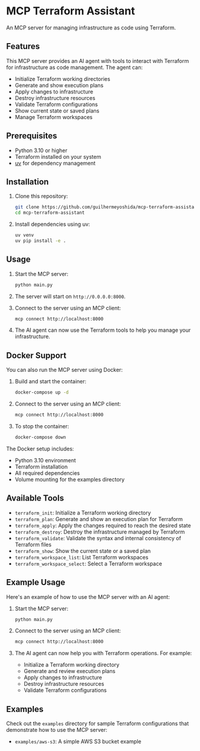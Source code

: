 # MCP Terraform Assistant

An MCP server for managing infrastructure as code using Terraform.

## Features

This MCP server provides an AI agent with tools to interact with Terraform for infrastructure as code management. The agent can:

- Initialize Terraform working directories
- Generate and show execution plans
- Apply changes to infrastructure
- Destroy infrastructure resources
- Validate Terraform configurations
- Show current state or saved plans
- Manage Terraform workspaces

## Prerequisites

- Python 3.10 or higher
- Terraform installed on your system
- [uv](https://github.com/astral-sh/uv) for dependency management

## Installation

1. Clone this repository:
   ```bash
   git clone https://github.com/guilhermeyoshida/mcp-terraform-assistant.git
   cd mcp-terraform-assistant
   ```

2. Install dependencies using uv:
   ```bash
   uv venv
   uv pip install -e .
   ```

## Usage

1. Start the MCP server:
   ```bash
   python main.py
   ```

2. The server will start on `http://0.0.0.0:8000`.

3. Connect to the server using an MCP client:
   ```bash
   mcp connect http://localhost:8000
   ```

4. The AI agent can now use the Terraform tools to help you manage your infrastructure.

## Docker Support

You can also run the MCP server using Docker:

1. Build and start the container:
   ```bash
   docker-compose up -d
   ```

2. Connect to the server using an MCP client:
   ```bash
   mcp connect http://localhost:8000
   ```

3. To stop the container:
   ```bash
   docker-compose down
   ```

The Docker setup includes:
- Python 3.10 environment
- Terraform installation
- All required dependencies
- Volume mounting for the examples directory

## Available Tools

- `terraform_init`: Initialize a Terraform working directory
- `terraform_plan`: Generate and show an execution plan for Terraform
- `terraform_apply`: Apply the changes required to reach the desired state
- `terraform_destroy`: Destroy the infrastructure managed by Terraform
- `terraform_validate`: Validate the syntax and internal consistency of Terraform files
- `terraform_show`: Show the current state or a saved plan
- `terraform_workspace_list`: List Terraform workspaces
- `terraform_workspace_select`: Select a Terraform workspace

## Example Usage

Here's an example of how to use the MCP server with an AI agent:

1. Start the MCP server:
   ```bash
   python main.py
   ```

2. Connect to the server using an MCP client:
   ```bash
   mcp connect http://localhost:8000
   ```

3. The AI agent can now help you with Terraform operations. For example:
   - Initialize a Terraform working directory
   - Generate and review execution plans
   - Apply changes to infrastructure
   - Destroy infrastructure resources
   - Validate Terraform configurations

## Examples

Check out the `examples` directory for sample Terraform configurations that demonstrate how to use the MCP server:

- `examples/aws-s3`: A simple AWS S3 bucket example
